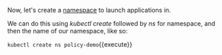 Now, let's create a [namespace](https://kubernetes.io/docs/concepts/overview/working-with-objects/namespaces/) to launch applications in.

We can do this using _kubectl create_ followed by _ns_ for namespace, and then the name of our namespace, like so:

`
kubectl create ns policy-demo
`{{execute}}
